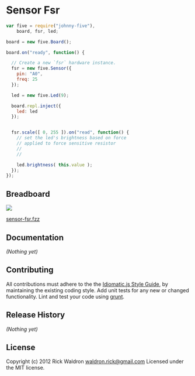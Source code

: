 # Sensor Fsr

```javascript
var five = require("johnny-five"),
    board, fsr, led;

board = new five.Board();

board.on("ready", function() {

  // Create a new `fsr` hardware instance.
  fsr = new five.Sensor({
    pin: "A0",
    freq: 25
  });

  led = new five.Led(9);

  board.repl.inject({
    led: led
  });


  fsr.scale([ 0, 255 ]).on("read", function() {
    // set the led's brightness based on force
    // applied to force sensitive resistor
    //
    //

    led.brightness( this.value );
  });
});

```

## Breadboard

<img src="https://raw.github.com/rwldrn/johnny-five/master/docs/breadboard/sensor-fsr.png">

[sensor-fsr.fzz](https://github.com/rwldrn/johnny-five/blob/master/docs/breadboard/sensor-fsr.fzz)


## Documentation

_(Nothing yet)_









## Contributing
All contributions must adhere to the the [Idiomatic.js Style Guide](https://github.com/rwldrn/idiomatic.js),
by maintaining the existing coding style. Add unit tests for any new or changed functionality. Lint and test your code using [grunt](https://github.com/cowboy/grunt).

## Release History
_(Nothing yet)_

## License
Copyright (c) 2012 Rick Waldron <waldron.rick@gmail.com>
Licensed under the MIT license.

